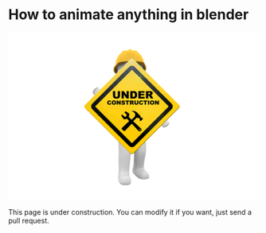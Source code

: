 # How to animate anything in blender

![Under construction](../Resources/site_under_construction.png)

This page is under construction. You can modify it if you want, just send a pull request.